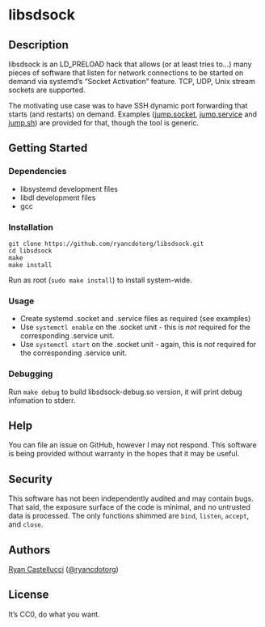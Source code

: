 # libsdsock

## Description

libsdsock is an LD_PRELOAD hack that allows (or at least tries to...) many
pieces of software that listen for network connections to be started on demand
via systemd’s “Socket Activation” feature. TCP, UDP, Unix stream sockets are
supported.

The motivating use case was to have SSH dynamic port forwarding that starts
(and restarts) on demand. Examples ([jump.socket](jump.socket),
[jump.service](jump.service) and [jump.sh](jump.sh)) are provided for that,
though the tool is generic.

## Getting Started

### Dependencies

* libsystemd development files
* libdl development files
* gcc

### Installation

```
git clone https://github.com/ryancdotorg/libsdsock.git
cd libsdsock
make
make install
```

Run as root (`sudo make install`) to install system-wide.

### Usage

* Create systemd .socket and .service files as required (see examples)
* Use `systemctl enable` on the .socket unit - this is *not* required for the
  corresponding .service unit.
* Use `systemctl start` on the .socket unit - again, this is *not* required
  for the corresponding .service unit.

### Debugging

Run `make debug` to build libsdsock-debug.so version, it will print debug
infomation to stderr.

## Help

You can file an issue on GitHub, however I may not respond. This software is
being provided without warranty in the hopes that it may be useful.

## Security

This software has not been independently audited and may contain bugs. That
said, the exposure surface of the code is minimal, and no untrusted data is
processed. The only functions shimmed are `bind`, `listen`, `accept`, and
`close`.

## Authors

[Ryan Castellucci](https://rya.nc/about.html) ([@ryancdotorg](https://github.com/ryancdotorg))

## License

It’s CC0, do what you want.
